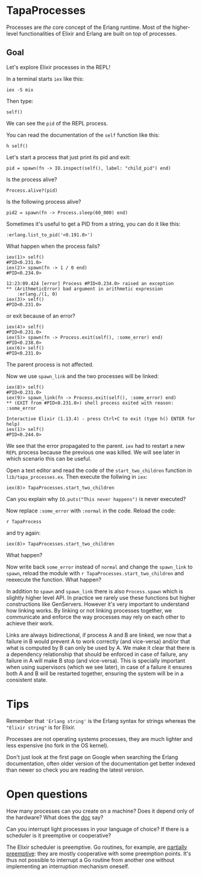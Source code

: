 # TapaProcesses

Processes are *the* core concept of the Erlang runtime. Most of the higher-level
functionalities of Elixir and Erlang are built on top of processes.

## Goal

Let's explore Elixir processes in the REPL!

In a terminal starts `iex` like this:

```
iex -S mix
```

Then type:

```
self()
```

We can see the `pid` of the REPL process.

You can read the documentation of the `self` function like this:

```
h self()
```

Let's start a process that just print its pid and exit:

```
pid = spawn(fn -> IO.inspect(self(), label: "child_pid") end)
```

Is the process alive?

```
Process.alive?(pid)
```

Is the following process alive?
```
pid2 = spawn(fn -> Process.sleep(60_000) end)
```

Sometimes it's useful to get a PID from a string, you can do it like this:

```
:erlang.list_to_pid('<0.191.0>')
```

What happen when the process fails?

```
iex(1)> self()
#PID<0.231.0>
iex(2)> spawn(fn -> 1 / 0 end)
#PID<0.234.0>

12:23:09.424 [error] Process #PID<0.234.0> raised an exception
** (ArithmeticError) bad argument in arithmetic expression
    :erlang./(1, 0)
iex(3)> self()
#PID<0.231.0>
```

or exit because of an error?

```
iex(4)> self()
#PID<0.231.0>
iex(5)> spawn(fn -> Process.exit(self(), :some_error) end)
#PID<0.238.0>
iex(6)> self()
#PID<0.231.0>
```

The parent process is not affected.

Now we use `spawn_link` and the two processes will be linked:

```
iex(8)> self()
#PID<0.231.0>
iex(9)> spawn_link(fn -> Process.exit(self(), :some_error) end)
** (EXIT from #PID<0.231.0>) shell process exited with reason: :some_error

Interactive Elixir (1.13.4) - press Ctrl+C to exit (type h() ENTER for help)
iex(1)> self()
#PID<0.244.0>
```

We see that the error propagated to the parent. `iex` had to restart a new
`REPL` process because the previous one was killed. We will see later in which
scenario this can be useful.

Open a text editor and read the code of the `start_two_children` function
in `lib/tapa_processes.ex`. Then execute the follwing in `iex`:

```
iex(8)> TapaProcesses.start_two_children
```

Can you explain why `IO.puts("This never happens")` is never executed?

Now replace `:some_error` with `:normal` in the code. Reload the code:

```
r TapaProcess
```

and try again:


```
iex(8)> TapaProcesses.start_two_children
```

What happen?

Now write back `some_error` instead of `normal` and change the `spawn_link` to
`spawn`, reload the module with `r TapaProcesses.start_two_children` and
reexecute the function. What happen?

In addition to `spawn` and `spawn_link` there is also `Process.spawn` which is
slightly higher level API. In practice we rarely use these functions but higher
constructions like GenServers. However it's very important to understand how
linking works. By linking or not linking processes together, we communicate and
enforce the way processes may rely on each other to achieve their work.

Links are always bidirectional, if process A and B are linked, we now that a
failure in B would prevent A to work correctly (and vice-versa) and/or that what
is computed by B can only be used by A. We make it clear that there is a
dependency relationship that should be enforced in case of failure, any failure
in A will make B stop (and vice-versa). This is specially important when using
supervisors (which we see later), in case of a failure it ensures both A and B
will be restarted together, ensuring the system will be in a consistent state.

# Tips

Remember that `'Erlang string'` is the Erlang syntax for strings whereas the `"Elixir string"` is for Elixir.

Processes are not operating systems processes, they are much lighter and less
expensive (no fork in the OS kernel).

Don't just look at the first page on Google when searching the Erlang
documentation, often older version of the documentation get better indexed than
newer so check you are reading the latest version.

# Open questions

How many processes can you create on a machine? Does it depend only of the
hardware? What does the
[doc](https://www.erlang.org/doc/efficiency_guide/advanced.html) say?

Can you interrupt light processes in your language of choice? If there is a
scheduler is it preemptive or cooperative?

The Elixir scheduler is preemptive. Go routines, for example, are [partially
preemptive](https://www.ardanlabs.com/blog/2018/08/scheduling-in-go-part2.html):
they are mostly cooperative with some preemption points. It's thus not possible
to interrupt a Go routine from another one without implementing an interruption
mechanism oneself.
